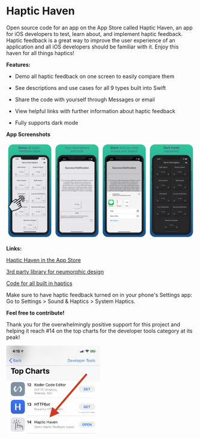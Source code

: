# Haptic Haven
Open source code for an app on the App Store called Haptic Haven, an app for iOS developers to test, learn about, and implement haptic feedback. Haptic feedback is a great way to improve the user experience of an application and all iOS developers should be familiar with it. Enjoy this haven for all things haptics!

**Features:**

- Demo all haptic feedback on one screen to easily compare them

- See descriptions and use cases for all 9 types built into Swift

- Share the code with yourself through Messages or email

- View helpful links with further information about haptic feedback

- Fully supports dark mode

**App Screenshots**

<img src="Screenshots/Screenshots.png">

**Links:**

[Haptic Haven in the App Store](https://apps.apple.com/us/app/id1523772947)

[3rd party library for neumorphic design](https://github.com/hirokimu/EMTNeumorphicView)

[Code for all built in haptics](https://github.com/davejacobsen/Built-in-haptic-feedback-code)

Make sure to have haptic feedback turned on in your phone's Settings app: Go to Settings > Sound & Haptics > System Haptics.


**Feel free to contribute!**


Thank you for the overwhelmingly positive support for this project and helping it reach #14 on the top charts for the developer tools category at its peak!

<img src="Screenshots/14.jpg" width="250">
